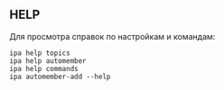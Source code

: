 ## HELP
Для просмотра справок по настройкам и командам: 
```
ipa help topics
ipa help automember
ipa help commands
ipa automember-add --help
```

